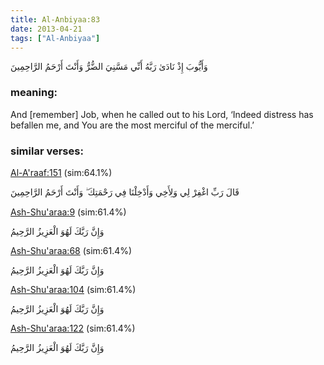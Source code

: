 ```yaml
---
title: Al-Anbiyaa:83
date: 2013-04-21
tags: ["Al-Anbiyaa"]
---
```

وَأَيُّوبَ إِذْ نَادَىٰ رَبَّهُ أَنِّي مَسَّنِيَ الضُّرُّ وَأَنْتَ أَرْحَمُ الرَّاحِمِينَ
### meaning: 
And [remember] Job, when he called out to his Lord, ‘Indeed distress has befallen me, and You are the most merciful of the merciful.’
### similar verses: 

[Al-A'raaf:151](/7/151) (sim:64.1%)

قَالَ رَبِّ اغْفِرْ لِي وَلِأَخِي وَأَدْخِلْنَا فِي رَحْمَتِكَ ۖ وَأَنْتَ أَرْحَمُ الرَّاحِمِينَ

[Ash-Shu'araa:9](/26/9) (sim:61.4%)

وَإِنَّ رَبَّكَ لَهُوَ الْعَزِيزُ الرَّحِيمُ

[Ash-Shu'araa:68](/26/68) (sim:61.4%)

وَإِنَّ رَبَّكَ لَهُوَ الْعَزِيزُ الرَّحِيمُ

[Ash-Shu'araa:104](/26/104) (sim:61.4%)

وَإِنَّ رَبَّكَ لَهُوَ الْعَزِيزُ الرَّحِيمُ

[Ash-Shu'araa:122](/26/122) (sim:61.4%)

وَإِنَّ رَبَّكَ لَهُوَ الْعَزِيزُ الرَّحِيمُ
